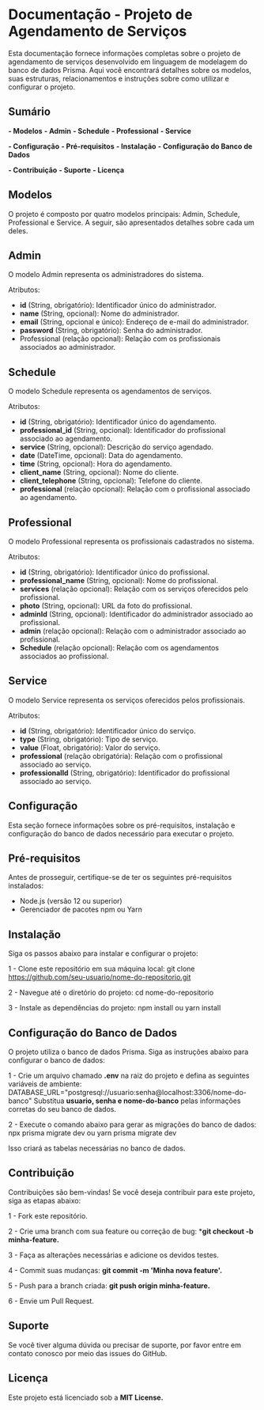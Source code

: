 # Documentação - Projeto de Agendamento de Serviços

Esta documentação fornece informações completas sobre o projeto de agendamento de serviços desenvolvido em linguagem de modelagem do banco de dados Prisma. Aqui você encontrará detalhes sobre os modelos, suas estruturas, relacionamentos e instruções sobre como utilizar e configurar o projeto.

## Sumário
**- Modelos**
  **- Admin**
  **- Schedule**
  **- Professional**
  **- Service**
 
**- Configuração**
  **- Pré-requisitos**
  **- Instalação**
  **- Configuração do Banco de Dados**

**- Contribuição**
**- Suporte**
**- Licença**

## Modelos

O projeto é composto por quatro modelos principais: Admin, Schedule, Professional e Service. A seguir, são apresentados detalhes sobre cada um deles.

## Admin

O modelo Admin representa os administradores do sistema.

Atributos:

- **id** (String, obrigatório): Identificador único do administrador.
- **name** (String, opcional): Nome do administrador.
- **email** (String, opcional e único): Endereço de e-mail do administrador.
- **password** (String, obrigatório): Senha do administrador.
- Professional (relação opcional): Relação com os profissionais associados ao administrador.

## Schedule

O modelo Schedule representa os agendamentos de serviços.

Atributos:

- **id** (String, obrigatório): Identificador único do agendamento.
- **professional_id** (String, opcional): Identificador do profissional associado ao agendamento.
- **service** (String, opcional): Descrição do serviço agendado.
- **date** (DateTime, opcional): Data do agendamento.
- **time** (String, opcional): Hora do agendamento.
- **client_name** (String, opcional): Nome do cliente.
- **client_telephone** (String, opcional): Telefone do cliente.
- **professional** (relação opcional): Relação com o profissional associado ao agendamento.

## Professional

O modelo Professional representa os profissionais cadastrados no sistema.

Atributos:

- **id** (String, obrigatório): Identificador único do profissional.
- **professional_name** (String, opcional): Nome do profissional.
- **services** (relação opcional): Relação com os serviços oferecidos pelo profissional.
- **photo** (String, opcional): URL da foto do profissional.
- **adminId** (String, opcional): Identificador do administrador associado ao profissional.
- **admin** (relação opcional): Relação com o administrador associado ao profissional.
- **Schedule** (relação opcional): Relação com os agendamentos associados ao profissional.
 
## Service

O modelo Service representa os serviços oferecidos pelos profissionais.

Atributos:

- **id** (String, obrigatório): Identificador único do serviço.
- **type** (String, obrigatório): Tipo de serviço.
- **value** (Float, obrigatório): Valor do serviço.
- **professional** (relação obrigatória): Relação com o profissional associado ao serviço.
- **professionalId** (String, obrigatório): Identificador do profissional associado ao serviço.


## Configuração

Esta seção fornece informações sobre os pré-requisitos, instalação e configuração do banco de dados necessário para executar o projeto.

## Pré-requisitos

Antes de prosseguir, certifique-se de ter os seguintes pré-requisitos instalados:

- Node.js (versão 12 ou superior)
- Gerenciador de pacotes npm ou Yarn


## Instalação

Siga os passos abaixo para instalar e configurar o projeto:

1 - Clone este repositório em sua máquina local:
git clone https://github.com/seu-usuario/nome-do-repositorio.git

2 - Navegue até o diretório do projeto:
cd nome-do-repositorio

3 - Instale as dependências do projeto:
npm install
ou
yarn install

## Configuração do Banco de Dados

O projeto utiliza o banco de dados Prisma. Siga as instruções abaixo para configurar o banco de dados:

1 - Crie um arquivo chamado **.env** na raiz do projeto e defina as seguintes variáveis de ambiente:
DATABASE_URL="postgresql://usuario:senha@localhost:3306/nome-do-banco"
Substitua **usuario, senha e nome-do-banco** pelas informações corretas do seu banco de dados.

2 - Execute o comando abaixo para gerar as migrações do banco de dados:
npx prisma migrate dev
ou
yarn prisma migrate dev

Isso criará as tabelas necessárias no banco de dados.

## Contribuição

Contribuições são bem-vindas! Se você deseja contribuir para este projeto, siga as etapas abaixo:

1 - Fork este repositório.

2 - Crie uma branch com sua feature ou correção de bug: ***git checkout -b minha-feature.**

3 - Faça as alterações necessárias e adicione os devidos testes.

4 - Commit suas mudanças: **git commit -m 'Minha nova feature'.**

5 - Push para a branch criada: **git push origin minha-feature.**

6 - Envie um Pull Request.

## Suporte

Se você tiver alguma dúvida ou precisar de suporte, por favor entre em contato conosco por meio das issues do GitHub.

## Licença

Este projeto está licenciado sob a **MIT License.**

